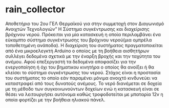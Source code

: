 # rain_collector
Αποθετήριο του 2ου ΓΕΛ Θερμαϊκού για στην συμμετοχή στον Διαγωνισμό  Ανοιχτών Τεχνολογιών”
Η Σύστημα συγκέντρωσης και διαχείρισης βρόχινου νερού. 
Πρόκειται για μία κατασκευή η οποία περιλαμβάνει ένα  εύκαμπτο  σύστημα συγκέντρωσης του βρόχινου νερού(μια ομπρέλα τοποθετημένη ανάποδα). Η διαχείριση του συστήματος πραγματοποιείται από ένα μικροελεγκτή Arduino ο οποίος με τη βοήθεια αισθητήρων συλλέγει δεδομένα σχετικά με την έναρξη βροχής και την ταχύτητα του ανέμου. Αφού επεξεργαστή τα δεδομένα  αποφασίζει για την ενεργοποίηση ή όχι του βηματικου κινητήρα  ο οποίος θα ανοίξει ή θα κλείσει το σύστημα συγκέντρωσης του νερού. Στόχος είναι η προστασία του συστήματος το οποίο εάν παραμένει μόνιμα ανοιχτό κινδυνεύει να καταστραφεί από τους δυνατούς ανέμους. Το νερό διανέμεται σε δοχεία με τη μέθοδο των συγκοινωνούντων δοχείων ενώ η κατασκευή είναι σε θέσει να λειτουργήσει αυτόνομα καθώς τροφοδοτείται με μπαταρία 12v η οποία φορτίζει με την βοήθεια ηλιακού πάνελ. 
